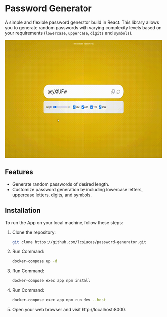 # Password Generator

A simple and flexible password generator build in React. This library allows you to generate random passwords with varying complexity levels based on your requirements (`lowercase`, `uppercase`, `digits` and `symbols`).

![](demonstration.gif?v=1)

## Features

- Generate random passwords of desired length.
- Customize password generation by including lowercase letters, uppercase letters, digits, and symbols.

## Installation

To run the App on your local machine, follow these steps:

1. Clone the repository:

   ```bash
   git clone https://github.com/lcsLucas/password-generator.git
   ```
2. Run Command:
    ```bash
    docker-compose up -d
    ```
3. Run Command:
    ```bash
    docker-compose exec app npm install
    ```
4. Run Command:
    ```bash
    docker-compose exec app npm run dev --host
    ```
5. Open your web browser and visit http://localhost:8000.